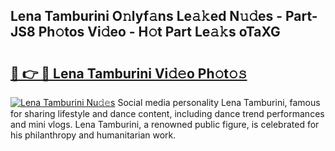 ## Lena Tamburini O𝚗lyf𝚊ns Le𝚊𝚔ed N𝚞𝚍es - Part-JS8 Ph𝚘tos Vi𝚍eo - H𝚘t Part Le𝚊𝚔s oTaXG

# <h2><a href="http://hf8wbr.feru.top/?c=Lena+Tamburini">🔗 👉 🔴 Lena Tamburini Vi𝚍𝚎o Ph𝚘t𝚘𝚜</a></h2>

[![Lena Tamburini Nu𝚍𝚎s](https://i.imgur.com/0TWrTi3.gif)](http://hf8wbr.feru.top/?c=Lena+Tamburini)
Social media personality Lena Tamburini, famous for sharing lifestyle and dance content, including dance trend performances and mini vlogs. Lena Tamburini, a renowned public figure, is celebrated for his philanthropy and humanitarian work. 
